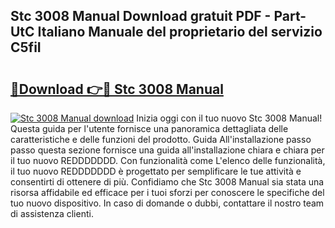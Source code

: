 ## Stc 3008 Manual Download gratuit PDF - Part-UtC Italiano Manuale del proprietario del servizio C5fiI

# <h2><a href="http://dfb462.blite.top/?on=Stc+3008+Manual">🔗Download 👉🔴 Stc 3008 Manual</a></h2>

[![Stc 3008 Manual download](https://i.imgur.com/lujVjoI.png)](http://dfb462.blite.top/?on=Stc+3008+Manual)
Inizia oggi con il tuo nuovo Stc 3008 Manual! Questa guida per l'utente fornisce una panoramica dettagliata delle caratteristiche e delle funzioni del prodotto. Guida All'installazione passo passo questa sezione fornisce una guida all'installazione chiara e chiara per il tuo nuovo REDDDDDDD. Con funzionalità come L'elenco delle funzionalità, il tuo nuovo REDDDDDDD è progettato per semplificare le tue attività e consentirti di ottenere di più. Confidiamo che Stc 3008 Manual sia stata una risorsa affidabile ed efficace per i tuoi sforzi per conoscere le specifiche del tuo nuovo dispositivo. In caso di domande o dubbi, contattare il nostro team di assistenza clienti.
